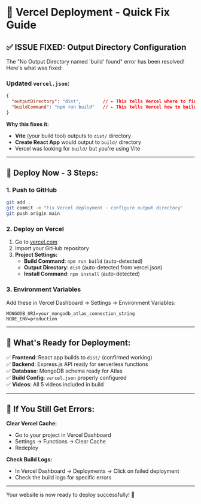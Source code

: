 # 🚀 Vercel Deployment - Quick Fix Guide

## ✅ **ISSUE FIXED: Output Directory Configuration**

The "No Output Directory named 'build' found" error has been resolved! Here's what was fixed:

### **Updated `vercel.json`:**
```json
{
  "outputDirectory": "dist",        // ← This tells Vercel where to find built files
  "buildCommand": "npm run build"   // ← This tells Vercel how to build
}
```

**Why this fixes it:**
- **Vite** (your build tool) outputs to `dist/` directory  
- **Create React App** would output to `build/` directory
- Vercel was looking for `build/` but you're using Vite

---

## 🚀 **Deploy Now - 3 Steps:**

### **1. Push to GitHub**
```bash
git add .
git commit -m "Fix Vercel deployment - configure output directory"
git push origin main
```

### **2. Deploy on Vercel**
1. Go to [vercel.com](https://vercel.com)
2. Import your GitHub repository
3. **Project Settings:**
   - **Build Command**: `npm run build` (auto-detected)
   - **Output Directory**: `dist` (auto-detected from vercel.json)
   - **Install Command**: `npm install` (auto-detected)

### **3. Environment Variables** 
Add these in Vercel Dashboard → Settings → Environment Variables:
```
MONGODB_URI=your_mongodb_atlas_connection_string
NODE_ENV=production
```

---

## 🎯 **What's Ready for Deployment:**

✅ **Frontend**: React app builds to `dist/` (confirmed working)  
✅ **Backend**: Express.js API ready for serverless functions  
✅ **Database**: MongoDB schema ready for Atlas  
✅ **Build Config**: `vercel.json` properly configured  
✅ **Videos**: All 5 videos included in build  

---

## 🔧 **If You Still Get Errors:**

**Clear Vercel Cache:**
- Go to your project in Vercel Dashboard
- Settings → Functions → Clear Cache
- Redeploy

**Check Build Logs:**
- In Vercel Dashboard → Deployments → Click on failed deployment
- Check the build logs for specific errors

---

Your website is now ready to deploy successfully! 🎉 